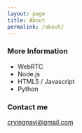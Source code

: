 ```yaml
---
layout: page
title: About
permalink: /about/
---
```


### More Information
- WebRTC
- Node.js
- HTML5 / Javascript
- Python


### Contact me
[cryingnavi@gmail.com](mailto:cryingnavi@gmail.com)